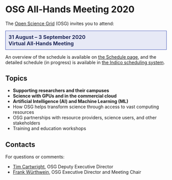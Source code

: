 # OSG All-Hands Meeting 2020

The [Open Science Grid](https://www.opensciencegrid.org) (OSG)
invites you to attend:

<div style="border: 1px solid #3F51B5; color: #20295A; background-color: #E7E9F6; padding: 1ex; font-size: 115%; font-weight: bold;">
  31 August&nbsp;&ndash;&nbsp;3 September 2020
  <br>
  Virtual All-Hands Meeting
</div>

An overview of the schedule is available on [the Schedule page](/2020/schedule),
and the detailed schedule (in progress) is available in
[the Indico scheduling system](https://indico.fnal.gov/event/22127/timetable/).

## Topics

* **Supporting researchers and their campuses**
* **Science with GPUs and in the commercial cloud**
* **Artificial Intelligence (AI) and Machine Learning (ML)**
* How OSG helps transform science through access to vast computing resources
* OSG partnerships with resource providers, science users, and other stakeholders
* Training and education workshops

## Contacts

For questions or comments:

* [Tim Cartwright](mailto:cat@cs.wisc.edu), OSG Deputy Executive Director
* [Frank Würthwein](mailto:fkw@ucsd.edu), OSG Executive Director and Meeting Chair
